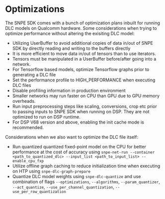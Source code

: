 # Optimizations

The SNPE SDK comes with a bunch of optimization plans inbuilt for running DLC models on Qualcomm hardware. Some considerations when trying to optimize performance without altering the exisiting DLC model:
- Utilizing UserBuffer to avoid additional copies of data in/out of SNPE SDK by directly reading and writing to the buffers directly
- It is more efficient to move data in/out of tensors than to use iterators.
- Tensors must be manipulated in a UserBuffer before/after going into a network.
- For Tensorflow based models, optimize Tensorflow graphs prior to generating a DLC file
- Set the performance profile to HIGH_PERFORMANCE when executing DLC files
- Disable profiling information in production environment
- Smaller networks may run faster on CPU than GPU due to GPU memory overheads.
- Run input preprocessing steps like scaling, conversions, crop etc prior to passing inputs to SNPE SDK when running on DSP. They are not optimized to run on DSP runtime.
- For DSP V68 version and above, enabling the init cache mode is recommended.

Considerations when we also want to optimize the DLC file itself:
- Run quantized quantized fixed-point model on the CPU for better performance at the cost of accuracy using `snpe-net-run --container <path_to_quantized_dlc> --input_list <path_to_input_list> --enable_cpu_fxp`
- Utilize offline graph caching to reduce initialization time when executing on HTP using `snpe-dlc-graph-prepare`
- Quantize DLC model weights using `snpe-dlc-quantize` and use combination of flags `--optimizations`, `--algorithms`, `--param_quantizer`, `--act_quantize`, `--use_per_channel_quantization`, `--use_per_row_quantization`

